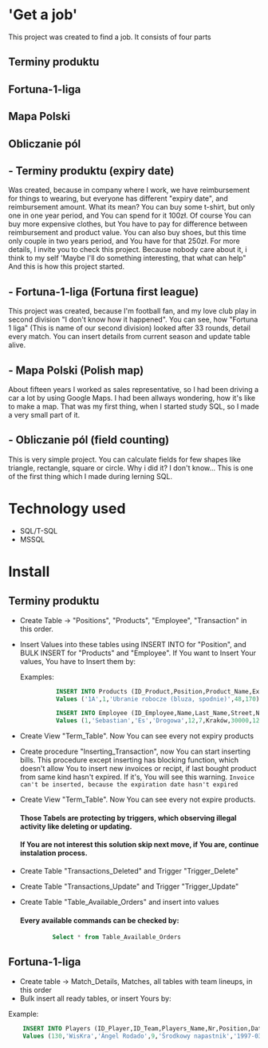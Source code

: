# 'Get a job'
This project was created to find a job.
It consists of four parts

## Terminy produktu
## Fortuna-1-liga
## Mapa Polski
## Obliczanie pól

## - Terminy produktu (expiry date) 
Was created, because in company where I work, we have reimbursement for things to wearing,
but everyone has different "expiry date", and reimbursement amount.
What its mean? 
You can buy some t-shirt, but only one in one year period, and You can spend for it 100zł.
Of course You can buy more expensive clothes, but You have to pay for difference between reimbursement and product value.
You can also buy shoes, but this time only couple in two years period, and You have for that 250zł.
For more details, I invite you to check this project.
Because nobody care about it, i think to my self 'Maybe I'll do something interesting, that what can help"
And this is how this project started.

## - Fortuna-1-liga (Fortuna first league)
This project was created, because I'm football fan, and my love club play in second division "I don't know how it happened".
You can see, how "Fortuna 1 liga" (This is name of our second division) looked after 33 rounds, detail every match.
You can insert details from current season and update table alive.

## - Mapa Polski (Polish map)
About fifteen years I worked as sales representative, so I had been driving a car a lot by using Google Maps.
I had been allways wondering, how it's like to make a map.
That was my first thing, when I started study SQL, so I made a very small part of it.

## - Obliczanie pól (field counting)
This is very simple project.
You can calculate fields for few shapes like triangle,  rectangle, square or circle.
Why i did it? I don't know... This is one of the first thing which I made during lerning SQL.

#  Technology used
- SQL/T-SQL
- MSSQL

#  Install

##  Terminy produktu
- Create Table -> "Positions", "Products", "Employee", "Transaction" in this order.
- Insert Values into these tables using INSERT INTO for "Position", and BULK INSERT for "Products" and "Employee".
  If You want to Insert Your values, You have to Insert them by:

  Examples:

   ```sql
             INSERT INTO Products (ID_Product,Position,Product_Name,Expiry_Date,Refund_Amount)
             Values ('1A',1,'Ubranie robocze (bluza, spodnie)',48,170)

             INSERT INTO Employee (ID_Employee,Name,Last_Name,Street,Nr_Building,Nr_Apartment,City,Zip,PESEL,Phone,Sex,ID_Position)
             Values (1,'Sebastian','Es','Drogowa',12,7,Kraków,30000,12345678900,790000000,'M',1)


- Create View "Term_Table". Now You can see every not expiry products
- Create procedure "Inserting_Transaction", now You can start inserting bills.
  This procedure except inserting has blocking function, which doesn't allow You to insert new invoices or recipt,
  if last bought product from same kind hasn't expired. If it's, You will see this warning.
         `Invoice can't be inserted, because the expiration date hasn't expired`
   
- Create View "Term_Table". Now You can see every not expire products.

  #### Those Tabels are protecting by triggers, which observing illegal activity like deleting or updating.
  #### If You are not interest this solution skip next move, if You are, continue instalation process.
- Create Table "Transactions_Deleted" and Trigger "Trigger_Delete"
- Create Table "Transactions_Update" and Trigger "Trigger_Update"
- Create Table "Table_Available_Orders" and insert into values

  #### Every available commands can be checked by:
  ```sql
           Select * from Table_Available_Orders

##  Fortuna-1-liga
  - Create table -> Match_Details, Matches, all tables with team lineups, in this order
  - Bulk insert all ready tables, or insert Yours by:

  Example:
  
  ```sql
      INSERT INTO Players (ID_Player,ID_Team,Players_Name,Nr,Position,Date_Of_Birth)
      Values (130,'WisKra','Ángel Rodado',9,'Środkowy napastnik','1997-03-07')


